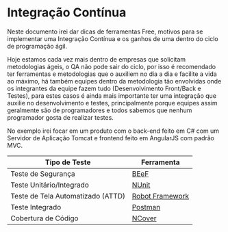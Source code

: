 # Integração Contínua
Neste documento irei dar dicas de ferramentas Free, motivos para se implementar uma Integração Contínua e os ganhos de uma dentro do ciclo de programação ágil.

Hoje estamos cada vez mais dentro de empresas que solicitam metodologias ágeis, o QA não pode sair do ciclo, por isso é recomendado ter ferramentas e metodologias que o auxiliem no dia a dia e facilite a vida ao máximo, há também equipes dentro da metodologia tão envolvidas onde os integrantes da equipe fazem tudo (Desenvolvimento Front/Back e Testes), para estes casos é ainda mais importante ter uma integração que auxilie no desenvolvimento e testes, principalmente porque equipes assim geralmente são de programadores e todos sabemos que nenhum programador gosta de realizar testes.

No exemplo irei focar em um produto com o back-end feito em C# com um Servidor de Aplicação Tomcat e frontend feito em AngularJS com padrão MVC.

|Tipo de Teste|Ferramenta|
|---|---|
|Teste de Segurança|<a href="https://github.com/beefproject/beef">BEeF</a>|
|Teste Unitário/Integrado|<a href="https://nunit.org/">NUnit</a>|
|Teste de Tela Automatizado (ATTD)|<a href="https://robotframework.org/">Robot Framework</a>|
|Teste Integrado|<a href="https://www.postman.com/">Postman</a>|
|Cobertura de Código|<a href="http://www.ncover.com/">NCover</a>|
